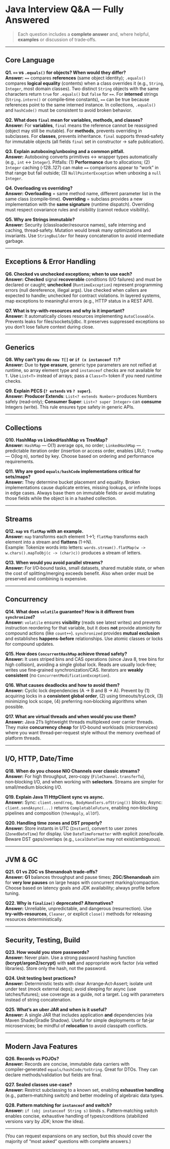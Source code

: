 # Java Interview Q&A — Fully Answered

> Each question includes a **complete answer** and, where helpful, **examples** or discussion of trade‑offs.

---

## Core Language

**Q1. `==` vs `.equals()` for objects? When would they differ?**  
**Answer:** `==` compares **references** (same object identity); `.equals()` compares **logical equality** (contents) when a class overrides it (e.g., `String`, `Integer`, most domain classes). Two distinct `String` objects with the same characters return `true` for `.equals()` but `false` for `==`. For **interned** strings (`String.intern()` or compile‑time constants), `==` can be true because references point to the same interned instance. In collections, `.equals()` and `hashCode()` must be consistent to avoid broken behavior.

**Q2. What does `final` mean for variables, methods, and classes?**  
**Answer:** For **variables**, `final` means the reference cannot be reassigned (object may still be mutable). For **methods**, prevents overriding in subclasses. For **classes**, prevents inheritance. `final` supports thread‑safety for immutable objects (all fields `final` set in constructor → safe publication).

**Q3. Explain autoboxing/unboxing and a common pitfall.**  
**Answer:** Autoboxing converts primitives ↔ wrapper types automatically (e.g., `int` ↔ `Integer`). Pitfalls: (1) **Performance** due to allocations; (2) `Integer` caching (‑128..127) can make `==` comparisons appear to “work” in that range but fail outside; (3) `NullPointerException` when unboxing a `null` `Integer`.

**Q4. Overloading vs overriding?**  
**Answer:** **Overloading** = same method name, different parameter list in the same class (compile‑time). **Overriding** = subclass provides a new implementation with the **same signature** (runtime dispatch). Overriding must respect covariance rules and visibility (cannot reduce visibility).

**Q5. Why are Strings immutable?**  
**Answer:** Security (classloader/resource names), safe interning and caching, thread‑safety. Mutation would break many optimizations and invariants. Use `StringBuilder` for heavy concatenation to avoid intermediate garbage.

---

## Exceptions & Error Handling

**Q6. Checked vs unchecked exceptions; when to use each?**  
**Answer:** **Checked** signal **recoverable** conditions (I/O failures) and must be declared or caught; **unchecked** (`RuntimeException`) represent programming errors (null dereference, illegal args). Use checked when callers are expected to handle; unchecked for contract violations. In layered systems, map exceptions to meaningful errors (e.g., HTTP status in a REST API).

**Q7. What is try‑with‑resources and why is it important?**  
**Answer:** It automatically closes resources implementing `AutoCloseable`. Prevents leaks for files/sockets/jdbc. It preserves suppressed exceptions so you don’t lose failure context during close.

---

## Generics

**Q8. Why can’t you do `new T[]` or `if (x instanceof T)`?**  
**Answer:** Due to **type erasure**, generic type parameters are not reified at runtime, so array element type and `instanceof` checks are not available for `T`. Use `List<T>` instead of arrays; pass a `Class<T>` token if you need runtime checks.

**Q9. Explain PECS (`? extends` vs `? super`).**  
**Answer:** **Producer Extends**: `List<? extends Number>` produces Numbers safely (read‑only); **Consumer Super**: `List<? super Integer>` can **consume** Integers (write). This rule ensures type safety in generic APIs.

---

## Collections

**Q10. HashMap vs LinkedHashMap vs TreeMap?**  
**Answer:** `HashMap` — O(1) average ops, no order; `LinkedHashMap` — predictable iteration order (insertion or access order, enables LRU); `TreeMap` — O(log n), sorted by key. Choose based on ordering and performance requirements.

**Q11. Why are good `equals/hashCode` implementations critical for sets/maps?**  
**Answer:** They determine bucket placement and equality. Broken implementations cause duplicate entries, missing lookups, or infinite loops in edge cases. Always base them on immutable fields or avoid mutating those fields while the object is in a hashed collection.

---

## Streams

**Q12. `map` vs `flatMap` with an example.**  
**Answer:** `map` transforms each element 1→1; `flatMap` transforms each element into a stream and **flattens** (1→N).  
Example: Tokenize words into letters: `words.stream().flatMap(w -> w.chars().mapToObj(c -> (char)c))` produces a stream of letters.

**Q13. When would you avoid parallel streams?**  
**Answer:** For I/O‑bound tasks, small datasets, shared mutable state, or when the cost of splitting/merging exceeds benefit. Also when order must be preserved and combining is expensive.

---

## Concurrency

**Q14. What does `volatile` guarantee? How is it different from `synchronized`?**  
**Answer:** `volatile` ensures **visibility** (reads see latest writes) and prevents instruction reordering for that variable, but it does **not** provide atomicity for compound actions (like `count++`). `synchronized` provides **mutual exclusion** and establishes **happens‑before** relationships. Use atomic classes or locks for compound updates.

**Q15. How does `ConcurrentHashMap` achieve thread safety?**  
**Answer:** It uses striped bins and CAS operations (since Java 8, tree bins for high collision), avoiding a single global lock. Reads are usually lock‑free; writes use fine‑grained synchronization/CAS. Iterators are **weakly consistent** (no `ConcurrentModificationException`).

**Q16. What causes deadlocks and how to avoid them?**  
**Answer:** Cyclic lock dependencies (A → B and B → A). Prevent by (1) acquiring locks in a **consistent global order**, (2) using timeouts/tryLock, (3) minimizing lock scope, (4) preferring non‑blocking algorithms when possible.

**Q17. What are virtual threads and when would you use them?**  
**Answer:** Java 21’s lightweight threads multiplexed over carrier threads. They make **concurrency cheap** for I/O‑bound workloads (microservices) where you want thread‑per‑request style without the memory overhead of platform threads.

---

## I/O, HTTP, Date/Time

**Q18. When do you choose NIO Channels over classic streams?**  
**Answer:** For high throughput, zero‑copy (`FileChannel.transferTo`), non‑blocking I/O, and when working with **selectors**. Streams are simpler for small/medium blocking I/O.

**Q19. Explain Java 11 HttpClient sync vs async.**  
**Answer:** Sync: `client.send(req, BodyHandlers.ofString())` blocks; Async: `client.sendAsync(...)` returns `CompletableFuture`, enabling non‑blocking pipelines and composition (`thenApply`, `allOf`).

**Q20. Handling time zones and DST properly?**  
**Answer:** Store instants in UTC (`Instant`), convert to user zones (`ZonedDateTime`) for display. Use `DateTimeFormatter` with explicit zone/locale. Beware DST gaps/overlaps (e.g., `LocalDateTime` may not exist/ambiguous).

---

## JVM & GC

**Q21. G1 vs ZGC vs Shenandoah trade‑offs?**  
**Answer:** **G1** balances throughput and pause times; **ZGC**/**Shenandoah** aim for **very low pauses** on large heaps with concurrent marking/compaction. Choose based on latency goals and JDK availability; always profile before tuning.

**Q22. Why is `finalize()` deprecated? Alternatives?**  
**Answer:** Unreliable, unpredictable, and dangerous (resurrection). Use **try‑with‑resources**, `Cleaner`, or explicit `close()` methods for releasing resources deterministically.

---

## Security, Testing, Build

**Q23. How would you store passwords?**  
**Answer:** Never plain. Use a strong password hashing function **(bcrypt/argon2/scrypt)** with **salt** and appropriate work factor (via vetted libraries). Store only the hash, not the password.

**Q24. Unit testing best practices?**  
**Answer:** Deterministic tests with clear Arrange‑Act‑Assert; isolate unit under test (mock external deps); avoid sleeping for async (use latches/futures); use coverage as a guide, not a target. Log with parameters instead of string concatenation.

**Q25. What’s an uber JAR and when is it useful?**  
**Answer:** A single JAR that includes application **and** dependencies (via Maven Shade/Gradle Shadow). Useful for simple deployments or fat‑jar microservices; be mindful of **relocation** to avoid classpath conflicts.

---

## Modern Java Features

**Q26. Records vs POJOs?**  
**Answer:** Records are concise, immutable data carriers with compiler‑generated `equals/hashCode/toString`. Great for DTOs. They can declare methods/validation but fields are final.

**Q27. Sealed classes use‑case?**  
**Answer:** Restrict subclassing to a known set, enabling **exhaustive handling** (e.g., pattern‑matching switch) and better modeling of algebraic data types.

**Q28. Pattern matching for `instanceof` and switch?**  
**Answer:** `if (obj instanceof String s)` binds `s`. Pattern‑matching switch enables concise, exhaustive handling of types/conditions (stabilized versions vary by JDK; know the idea).

---

(You can request expansions on any section, but this should cover the majority of “most asked” questions with complete answers.)

